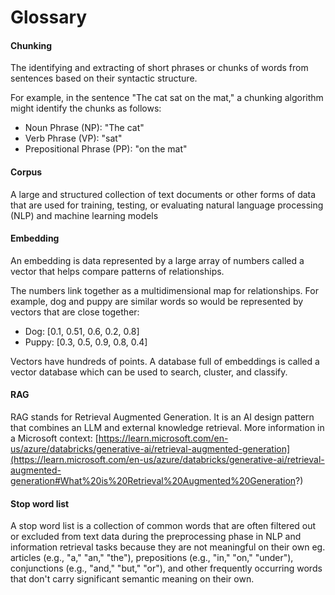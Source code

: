 # Glossary

#### Chunking

The identifying and extracting of short phrases or chunks of words from sentences based on their syntactic structure.

For example, in the sentence "The cat sat on the mat," a chunking algorithm might identify the chunks as follows:

* Noun Phrase (NP): "The cat"
* Verb Phrase (VP): "sat"
* Prepositional Phrase (PP): "on the mat"

#### Corpus

A large and structured collection of text documents or other forms of data that are used for training, testing, or evaluating natural language processing (NLP) and machine learning models

#### Embedding

An embedding is data represented by a large array of numbers called a vector that helps compare patterns of relationships.

The numbers link together as a multidimensional map for relationships. For example, dog and puppy are similar words so would be represented by vectors that are close together:

* Dog: \[0.1, 0.51, 0.6, 0.2, 0.8]
* Puppy: \[0.3, 0.5, 0.9, 0.8, 0.4]

Vectors have hundreds of points. A database full of embeddings is called a vector database which can be used to search, cluster, and classify.&#x20;

#### RAG

RAG stands for Retrieval Augmented Generation. It is an AI design pattern that combines an LLM and external knowledge retrieval. More information in a Microsoft context: [https://learn.microsoft.com/en-us/azure/databricks/generative-ai/retrieval-augmented-generation](https://learn.microsoft.com/en-us/azure/databricks/generative-ai/retrieval-augmented-generation#What%20is%20Retrieval%20Augmented%20Generation?)



#### Stop word list

A stop word list is a collection of common words that are often filtered out or excluded from text data during the preprocessing phase in NLP and information retrieval tasks because they are not meaningful on their own eg. articles (e.g., "a," "an," "the"), prepositions (e.g., "in," "on," "under"), conjunctions (e.g., "and," "but," "or"), and other frequently occurring words that don't carry significant semantic meaning on their own.&#x20;
